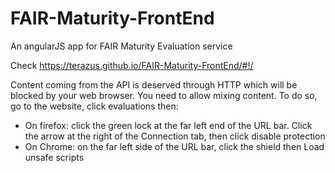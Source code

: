 # FAIR-Maturity-FrontEnd
An angularJS app for FAIR Maturity Evaluation service

Check https://terazus.github.io/FAIR-Maturity-FrontEnd/#!/

Content coming from the API is deserved through HTTP which will be blocked by your web browser. You need to allow mixing content.
To do so, go to the website, click evaluations then:
- On firefox: click the green lock at the far left end of the URL bar. Click the arrow at the right of the Connection tab, then click disable protection
- On Chrome: on the far left side of the URL bar, click the shield then Load unsafe scripts
